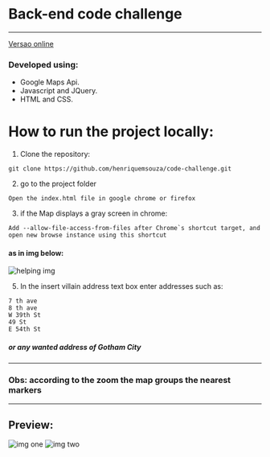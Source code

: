 # Back-end code challenge
***
[Versao  online](https://backend-ddde0.firebaseapp.com/ "veja mais")

### Developed using:
* Google Maps Api.
* Javascript and JQuery.
* HTML and CSS.


# How  to run the project locally:
1. Clone the repository:
```
git clone https://github.com/henriquemsouza/code-challenge.git
 ```

2. go to the project folder
 ```
Open the index.html file in google chrome or firefox
 ```
 
3. if the Map displays a gray screen in chrome:
 ```
Add --allow-file-access-from-files after Chrome`s shortcut target, and open new browse instance using this shortcut
 ```
 #### as in img below:
 ![helping img](https://github.com/henriquemsouza/images/blob/master/ch.png?raw=true)

 
 5. In the insert villain address text box enter addresses such as:
 ```
 7 th ave
8 th ave
W 39th St
49 St
E 54th St
 ```
 ##### or any wanted address of Gotham City
***
### Obs: according to the zoom the map groups the nearest markers
***
## Preview:
![img one](https://github.com/henriquemsouza/images/blob/master/bat1.JPG?raw=true)
![img two](https://github.com/henriquemsouza/images/blob/master/bat2.JPG?raw=true)


